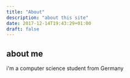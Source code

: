 ```yaml
---
title: "About"
description: "about this site"
date: 2017-12-14T19:43:29+01:00
draft: false
---
```


## about me

i'm a computer science student from Germany
